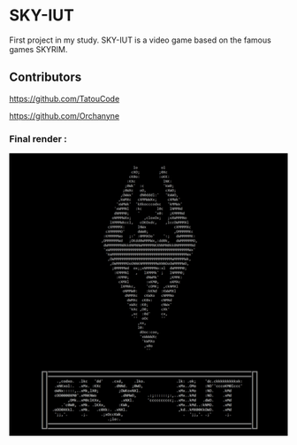 # SKY-IUT

First project in my study. SKY-IUT is a video game based on the famous games SKYRIM.

## Contributors

https://github.com/TatouCode

https://github.com/Orchanyne

### Final render :

![alt text](https://github.com/Orchanyne/SKY-IUT/blob/main/intro.png)
